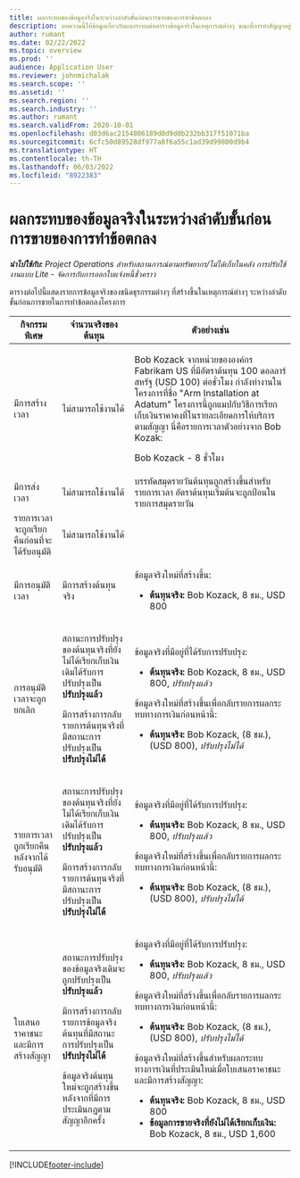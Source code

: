 ```yaml
---
title: ผลกระทบของข้อมูลจริงในระหว่างลำดับขั้นก่อนการขายของการทำข้อตกลง
description: บทความนี้ให้ข้อมูลเกี่ยวกับผลกระทบต่อตารางข้อมูลจริงในเหตุการณ์ต่างๆ ขณะที่การทำสัญญาอยู่ในลำดับขั้นก่อนการขายใน Microsoft Dynamics 365 Project Operations
author: rumant
ms.date: 02/22/2022
ms.topic: overview
ms.prod: ''
audience: Application User
ms.reviewer: johnmichalak
ms.search.scope: ''
ms.assetid: ''
ms.search.region: ''
ms.search.industry: ''
ms.author: rumant
ms.search.validFrom: 2020-10-01
ms.openlocfilehash: d03d6ac2154806189d0d9d0b232bb317f51071ba
ms.sourcegitcommit: 6cfc50d89528df977a8f6a55c1ad39d99800d9b4
ms.translationtype: HT
ms.contentlocale: th-TH
ms.lasthandoff: 06/03/2022
ms.locfileid: "8922383"
---
```

# <a name="actuals-impact-during-the-pre-sales-stage-of-an-engagement"></a>ผลกระทบของข้อมูลจริงในระหว่างลำดับขั้นก่อนการขายของการทำข้อตกลง

_**นำไปใช้กับ:** Project Operations สำหรับสถานการณ์ตามทรัพยากร/ไม่ได้เก็บในคลัง การปรับใช้งานแบบ Lite - จัดการกับการออกใบแจ้งหนี้ชั่วคราว_

ตารางต่อไปนี้แสดงรายการข้อมูลจริงของชนิดธุรกรรมต่างๆ ที่สร้างขึ้นในเหตุการณ์ต่างๆ ระหว่างลำดับขั้นก่อนการขายในการทำข้อตกลงโครงการ

| กิจกรรมพิเศษ | จำนวนจริงของต้นทุน | ตัวอย่างเช่น |
|---|---|---|
| มีการสร้างเวลา | ไม่สามารถใช้งานได้ | <p>Bob Kozack จากหน่วยขององค์กร Fabrikam US ที่มีอัตราต้นทุน 100 ดอลลาร์สหรัฐ (USD 100) ต่อชั่วโมง กำลังทำงานในโครงการที่ชื่อ "Arm Installation at Adatum" โครงการนี้ถูกแมปกับวิธีการเรียกเก็บเงินราคาคงที่ในรายละเอียดการให้บริการตามสัญญา นี่คือรายการเวลาตัวอย่างจาก Bob Kozak:</p><p>Bob Kozack - 8 ชั่วโมง</p> |
| มีการส่งเวลา | ไม่สามารถใช้งานได้ | บรรทัดสมุดรายวันต้นทุนถูกสร้างขึ้นสำหรับรายการเวลา อัตราต้นทุนเริ่มต้นจะถูกป้อนในรายการสมุดรายวัน |
| รายการเวลาจะถูกเรียกคืนก่อนที่จะได้รับอนุมัติ | ไม่สามารถใช้งานได้ | |
| มีการอนุมัติเวลา | มีการสร้างต้นทุนจริง | <p>ข้อมูลจริงใหม่ที่สร้างขึ้น:</p><ul><li>**ต้นทุนจริง:** Bob Kozack, 8 ชม., USD 800</li></ul> |
| การอนุมัติเวลาจะถูกยกเลิก | <p>สถานะการปรับปรุงของต้นทุนจริงที่ยังไม่ได้เรียกเก็บเงินเดิมได้รับการปรับปรุงเป็น **ปรับปรุงแล้ว**</p><p>มีการสร้างการกลับรายการต้นทุนจริงที่มีสถานะการปรับปรุงเป็น **ปรับปรุงไม่ได้**</p> | <p>ข้อมูลจริงที่มีอยู่ที่ได้รับการปรับปรุง:</p><ul><li>**ต้นทุนจริง:** Bob Kozack, 8 ชม., USD 800, *ปรับปรุงแล้ว*</li></ul><p>ข้อมูลจริงใหม่ที่สร้างขึ้นเพื่อกลับรายการผลกระทบทางการเงินก่อนหน้านี้:</p><ul><li>**ต้นทุนจริง:** Bob Kozack, (8 ชม.), (USD 800), *ปรับปรุงไม่ได้*</li></ul> |
| รายการเวลาถูกเรียกคืนหลังจากได้รับอนุมัติ | <p>สถานะการปรับปรุงของต้นทุนจริงที่ยังไม่ได้เรียกเก็บเงินเดิมได้รับการปรับปรุงเป็น **ปรับปรุงแล้ว**</p><p>มีการสร้างการกลับรายการต้นทุนจริงที่มีสถานะการปรับปรุงเป็น **ปรับปรุงไม่ได้**</p> | <p>ข้อมูลจริงที่มีอยู่ที่ได้รับการปรับปรุง:</p><ul><li>**ต้นทุนจริง:** Bob Kozack, 8 ชม., USD 800, *ปรับปรุงแล้ว*</li></ul><p>ข้อมูลจริงใหม่ที่สร้างขึ้นเพื่อกลับรายการผลกระทบทางการเงินก่อนหน้านี้:</p><ul><li>**ต้นทุนจริง:** Bob Kozack, (8 ชม.), (USD 800), *ปรับปรุงไม่ได้*</li></ul> |
| ใบเสนอราคาชนะและมีการสร้างสัญญา | <p>สถานะการปรับปรุงของข้อมูลจริงเดิมจะถูกปรับปรุงเป็น **ปรับปรุงแล้ว**</p><p>มีการสร้างการกลับรายการข้อมูลจริงต้นทุนที่มีสถานะการปรับปรุงเป็น **ปรับปรุงไม่ได้**</p><p>ข้อมูลจริงต้นทุนใหม่จะถูกสร้างขึ้นหลังจากที่มีการประเมินกฎตามสัญญาอีกครั้ง</p> | <p>ข้อมูลจริงที่มีอยู่ที่ได้รับการปรับปรุง:</p><ul><li>**ต้นทุนจริง:** Bob Kozack, 8 ชม., USD 800, *ปรับปรุงแล้ว*</li></ul><p>ข้อมูลจริงใหม่ที่สร้างขึ้นเพื่อกลับรายการผลกระทบทางการเงินก่อนหน้านี้:</p><ul><li>**ต้นทุนจริง:** Bob Kozack, (8 ชม.), (USD 800), *ปรับปรุงไม่ได้*</li></ul><p>ข้อมูลจริงใหม่ที่สร้างขึ้นสำหรับผลกระทบทางการเงินที่ประเมินใหม่เมื่อใบเสนอราคาชนะและมีการสร้างสัญญา:</p><ul><li>**ต้นทุนจริง:** Bob Kozack, 8 ชม., USD 800</li><li>**ข้อมูลการขายจริงที่ยังไม่ได้เรียกเก็บเงิน:** Bob Kozack, 8 ชม., USD 1,600</li></ul> |

[!INCLUDE[footer-include](../includes/footer-banner.md)]
